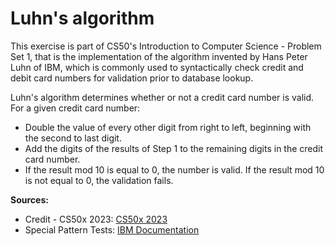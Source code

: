 # **Luhn's algorithm**

This exercise is part of CS50's Introduction to Computer Science - Problem Set 1, that is the implementation of the algorithm invented by Hans Peter Luhn of IBM, which is commonly used to syntactically check credit and debit card numbers for validation prior to database lookup.

Luhn's algorithm determines whether or not a credit card number is valid. For a given credit card number:
- Double the value of every other digit from right to left, beginning with the second to last digit.
- Add the digits of the results of Step 1 to the remaining digits in the credit card number.
- If the result mod 10 is equal to 0, the number is valid. If the result mod 10 is not equal to 0, the validation fails.


**Sources:**
- Credit - CS50x 2023: [CS50x 2023](https://cs50.harvard.edu/x/2023/psets/1/credit)
- Special Pattern Tests: [IBM Documentation](https://www.ibm.com/docs/en/guardium/11.3?topic=policies-special-pattern-tests)
